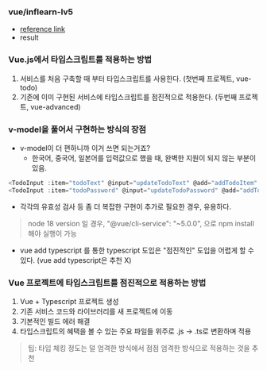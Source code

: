 ### vue/inflearn-lv5
* [reference link](https://www.inflearn.com/course/vue-ts) 
* result

### Vue.js에서 타입스크립트를 적용하는 방법
1. 서비스를 처음 구축할 때 부터 타입스크립트를 사용한다. (첫번째 프로젝트, vue-todo)
2. 기존에 이미 구현된 서비스에 타입스크립트를 점진적으로 적용한다. (두번째 프로젝트, vue-advanced)

### v-model을 풀어서 구현하는 방식의 장점
* v-model이 더 편하니까 이거 쓰면 되는거죠?
    * 한국어, 중국어, 일본어를 입력값으로 했을 때, 완벽한 지원이 되지 않는 부분이 있음.

```javascript
<TodoInput :item="todoText" @input="updateTodoText" @add="addTodoItem" />
<TodoInput :item="todoPassword" @input="updateTodoPassword" @add="addTodoItem" />
```
* 각각의 유효성 검사 등 좀 더 복잡한 구현이 추가로 필요한 경우, 유용하다.

> node 18 version 일 경우, "@vue/cli-service": "~5.0.0", 으로 npm install 해야 실행이 가능
* vue add typescript 를 통한 typescript 도입은 "점진적인" 도입을 어렵게 할 수 있다. (vue add typescript은 추천 X)

### Vue 프로젝트에 타입스크립트를 점진적으로 적용하는 방법
1. Vue + Typescript 프로젝트 생성
2. 기존 서비스 코드와 라이브러리를 새 프로젝트에 이동
3. 기본적인 빌드 에러 해결
4. 타입스크립트의 혜택을 볼 수 있는 주요 파일들 위주로 .js -> .ts로 변환하며 적용

> 팁: 타입 체킹 정도는 덜 엄격한 방식에서 점점 엄격한 방식으로 적용하는 것을 추천